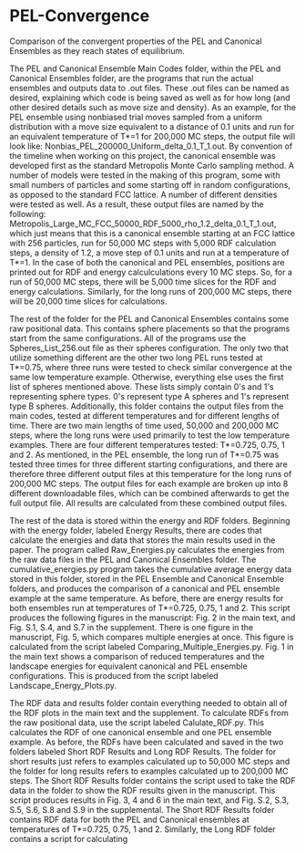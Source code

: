 # PEL-Convergence
Comparison of the convergent properties of the PEL and Canonical Ensembles as they reach states of equilibrium. 

The PEL and Canonical Ensemble Main Codes folder, within the PEL and Canonical Ensembles folder, are the programs that run the actual ensembles and outputs data to .out files. These .out files can be named as desired, explaining which code is being saved as well as for how long (and other desired details such as move size and density). As an example, for the PEL ensemble using nonbiased trial moves sampled from a uniform distribution with a move size equivalent to a distance of 0.1 units and run for an equivalent temperature of T*=1 for 200,000 MC steps, the output file will look like: Nonbias_PEL_200000_Uniform_delta_0.1_T_1.out. By convention of the timeline when working on this project, the canonical ensemble was developed first as the standard Metropolis Monte Carlo sampling method. A number of models were tested in the making of this program, some with small numbers of particles and some starting off in random configurations, as opposed to the standard FCC lattice. A number of different densities were tested as well. As a result, these output files are named by the following: Metropolis_Large_MC_FCC_50000_RDF_5000_rho_1.2_delta_0.1_T_1.out, which just means that this is a canonical ensemble starting at an FCC lattice with 256 particles, run for 50,000 MC steps with 5,000 RDF calculation steps, a density of 1.2, a move step of 0.1 units and run at a temperature of T*=1. In the case of both the canonical and PEL ensembles, positions are printed out for RDF and energy calculculations every 10 MC steps. So, for a run of 50,000 MC steps, there will be 5,000 time slices for the RDF and energy calculations. Similarly, for the long runs of 200,000 MC steps, there will be 20,000 time slices for calculations. 

The rest of the folder for the PEL and Canonical Ensembles contains some raw positional data. This contains sphere placements so that the programs start from the same configurations. All of the programs use the Spheres_List_256.out file as their spheres configuration. The only two that utilize something different are the other two long PEL runs tested at T*=0.75, where three runs were tested to check similar convergence at the same low temperature example. Otherwise, everything else uses the first list of spheres mentioned above. These lists simply contain 0's and 1's representing sphere types. 0's represent type A spheres and 1's represent type B spheres. Additionally, this folder contains the output files from the main codes, tested at different temperatures and for different lengths of time. There are two main lengths of time used, 50,000 and 200,000 MC steps, where the long runs were used primarily to test the low temperature examples. There are four different temperatures tested: T*=0.725, 0.75, 1 and 2. As mentioned, in the PEL ensemble, the long run of T*=0.75 was tested three times for three different starting configurations, and there are therefore three different output files at this temperature for the long runs of 200,000 MC steps. The output files for each example are broken up into 8 different downloadable files, which can be combined afterwards to get the full output file. All results are calculated from these combined output files.

The rest of the data is stored within the energy and RDF folders. Beginning with the energy folder, labeled Energy Results, there are codes that calculate the energies and data that stores the main results used in the paper. The program called Raw_Energies.py calculates the energies from the raw data files in the PEL and Canonical Ensembles folder. The cumulative_energies.py program takes the cumulative average energy data stored in this folder, stored in the PEL Ensemble and Canonical Ensemble folders, and produces the comparison of a canonical and PEL ensemble example at the same temperature. As before, there are energy results for both ensembles run at temperatures of T*=0.725, 0.75, 1 and 2. This script produces the following figures in the manuscript: Fig. 2 in the main text, and Fig. S.1, S.4, and S.7 in the supplement. There is one figure in the manuscript, Fig. 5, which compares multiple energies at once. This figure is calculated from the script labeled Comparing_Multiple_Energies.py. Fig. 1 in the main text shows a comparison of reduced temperatures and the landscape energies for equivalent canonical and PEL ensemble configurations. This is produced from the script labeled Landscape_Energy_Plots.py. 

The RDF data and results folder contain everything needed to obtain all of the RDF plots in the main text and the supplement. To calculate RDFs from the raw positional data, use the script labeled Calulate_RDF.py. This calculates the RDF of one canonical ensemble and one PEL ensemble example. As before, the RDFs have been calculated and saved in the two folders labeled Short RDF Results and Long RDF Results. The folder for short results just refers to examples calculated up to 50,000 MC steps and the folder for long results refers to examples calculated up to 200,000 MC steps. The Short RDF Results folder contains the script used to take the RDF data in the folder to show the RDF results given in the manuscript. This script produces results in Fig. 3, 4 and 6 in the main text, and Fig. S.2, S.3, S.5, S.6, S.8 and S.9 in the supplemental. The Short RDF Results folder contains RDF data for both the PEL and Canonical ensembles at temperatures of T*=0.725, 0.75, 1 and 2. Similarly, the Long RDF folder contains a script for calculating
